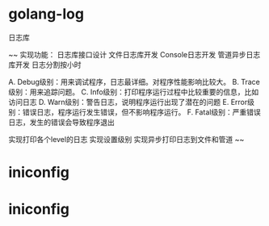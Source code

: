# golang-log
日志库

~~
实现功能：
  日志库接口设计
  文件日志库开发
  Console日志开发
  管道异步日志库开发
  日志分割按小时

A. Debug级别：用来调试程序，日志最详细。对程序性能影响比较大。
B. Trace级别：用来追踪问题。
C. Info级别：打印程序运行过程中比较重要的信息，比如访问日志
D. Warn级别：警告日志，说明程序运行出现了潜在的问题
E. Error级别：错误日志，程序运行发生错误，但不影响程序运行。
F. Fatal级别：严重错误日志，发生的错误会导致程序退出

实现打印各个level的日志
实现设置级别
实现异步打印日志到文件和管道
~~
# iniconfig
# iniconfig
